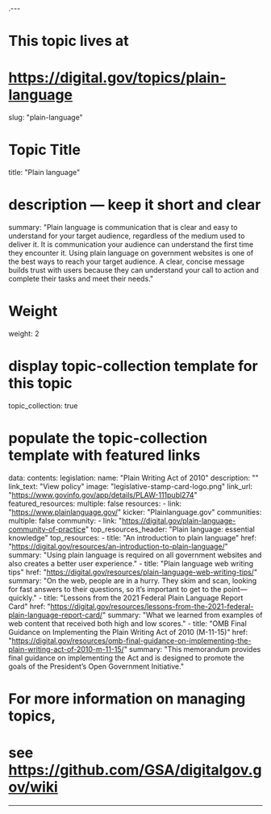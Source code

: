 .---
# This topic lives at
# https://digital.gov/topics/plain-language

slug: "plain-language"

# Topic Title
title: "Plain language"

# description — keep it short and clear
summary: "Plain language is communication that is clear and easy to understand for your target audience, regardless of the medium used to deliver it. It is communication your audience can understand the first time they encounter it. Using plain language on government websites is one of the best ways to reach your target audience. A clear, concise message builds trust with users because they can understand your call to action and complete their tasks and meet their needs."

# Weight
weight: 2

# display topic-collection template for this topic
topic_collection: true

# populate the topic-collection template with featured links
data:
  contents:
    legislation:
      name: "Plain Writing Act of 2010"
      description: ""
      link_text: "View policy"
      image: "legislative-stamp-card-logo.png"
      link_url: "https://www.govinfo.gov/app/details/PLAW-111publ274"
  featured_resources:
    multiple: false
    resources:
      - link: "https://www.plainlanguage.gov/"
        kicker: "Plainlanguage.gov"
  communities:
    multiple: false
    community:
      - link: "https://digital.gov/plain-language-community-of-practice"
  top_resources_header: "Plain language: essential knowledge"
  top_resources:
    - title: "An introduction to plain language"
      href: "https://digital.gov/resources/an-introduction-to-plain-language/"
      summary: "Using plain language is required on all government websites and also creates a better user experience."
    - title: "Plain language web writing tips"
      href: "https://digital.gov/resources/plain-language-web-writing-tips/"
      summary: "On the web, people are in a hurry. They skim and scan, looking for fast answers to their questions, so it’s important to get to the point—quickly."
    - title: "Lessons from the 2021 Federal Plain Language Report Card"
      href: "https://digital.gov/resources/lessons-from-the-2021-federal-plain-language-report-card/"
      summary: "What we learned from examples of web content that received both high and low scores."
    - title: "OMB Final Guidance on Implementing the Plain Writing Act of 2010 (M-11-15)"
      href: "https://digital.gov/resources/omb-final-guidance-on-implementing-the-plain-writing-act-of-2010-m-11-15/"
      summary: "This memorandum provides final guidance on implementing the Act and is designed to promote the goals of the President’s Open Government Initiative."

# For more information on managing topics,
# see https://github.com/GSA/digitalgov.gov/wiki
---



